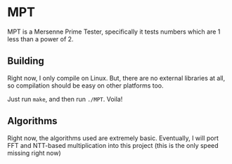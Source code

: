 # MPT

MPT is a Mersenne Prime Tester, specifically it tests numbers which are 1 less than a power of 2.

## Building

Right now, I only compile on Linux. But, there are no external libraries at all, so compilation should be easy on other platforms too.

Just run `make`, and then run `./MPT`. Voila!


## Algorithms

Right now, the algorithms used are extremely basic. Eventually, I will port FFT and NTT-based multiplication into this project (this is the only speed missing right now)

